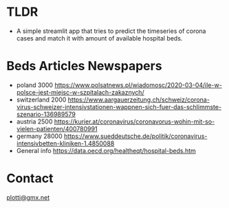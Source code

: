 # TLDR

- A simple streamlit app that tries to predict the timeseries of corona cases and match it with amount of available hospital beds.

# Beds Articles Newspapers

- poland 3000 https://www.polsatnews.pl/wiadomosc/2020-03-04/ile-w-polsce-jest-miejsc-w-szpitalach-zakaznych/
- switzerland 2000 https://www.aargauerzeitung.ch/schweiz/corona-virus-schweizer-intensivstationen-wappnen-sich-fuer-das-schlimmste-szenario-136989579
- austria 2500 https://kurier.at/coronavirus/coronavorus-wohin-mit-so-vielen-patienten/400780991
- germany 28000 https://www.sueddeutsche.de/politik/coronavirus-intensivbetten-kliniken-1.4850088
- General info https://data.oecd.org/healtheqt/hospital-beds.htm

# Contact

plotti@gmx.net
